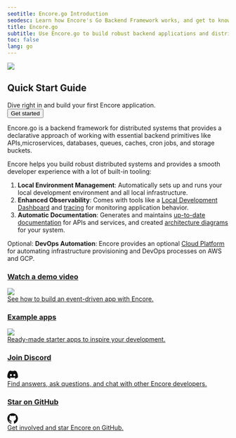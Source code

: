 ```yaml
---
seotitle: Encore.go Introduction
seodesc: Learn how Encore's Go Backend Framework works, and get to know the powerful features that help you build cloud backend applications faster.
title: Encore.go
subtitle: Use Encore.go to build robust backend applications and distributed systems
toc: false
lang: go
---
```


<div className="min-h-72 bg-blue p-8 relative overflow-hidden not-prose">
    <img className="absolute left-[55%] -mt-8 top-0 right-0 bottom-0 noshadow" src="/assets/img/dithered-clouds.png" />
    <div className="w-[75%] lg:w-[75%]">
        <h2 className="text-white lead-medium">Quick Start Guide</h2>
        <div className="body-small text-white mt-2">
            Dive right in and build your first Encore application.
        </div>
        <a href="/docs/go/quick-start">
            <Button className="mt-4" kind="primary" section="black">Get started</Button>
        </a>
    </div>
</div>

Encore.go is a backend framework for distributed systems that provides a declarative approach of working with essential backend primitives like APIs,microservices, databases, queues, caches, cron jobs, and storage buckets.

Encore helps you build robust distributed systems and provides a smooth developer experience with a lot of built-in tooling:

1. **Local Environment Management**: Automatically sets up and runs your local development environment and all local infrastructure.
2. **Enhanced Observability**: Comes with tools like a [Local Development Dashboard](/docs/go/observability/dev-dash) and [tracing](/docs/go/observability/tracing) for monitoring application behavior.
3. **Automatic Documentation**: Generates and maintains [up-to-date documentation](/docs/go/observability/service-catalog) for APIs and services, and created [architecture diagrams](/docs/go/observability/encore-flow) for your system.

Optional: **DevOps Automation**: Encore provides an optional [Cloud Platform](/use-cases/devops-automation) for automating infrastructure provisioning and DevOps processes on AWS and GCP.

<div className="mt-6 grid grid-cols-2 gap-6 mobile:grid-cols-1 not-prose">
    <a className="block group relative no-brandient" target="_blank" href="https://www.youtube.com/watch?v=ipj1HdG4dWA">
        <div className="absolute inset-0 bg-black dark:bg-white -z-10" />
        <div
            className="min-h-full border border-black dark:border-white p-8 mobile:p-4 bg-white dark:bg-black transition-transform duration-100 ease-in-out group-active:-translate-x-2 group-active:-translate-y-2 group-hover:-translate-x-2 group-hover:-translate-y-2">
            <div className="flex items-center justify-between">
                <h3 className="body-small">Watch a demo video</h3>
                <img className="-mt-2 h-16 w-16 noshadow" src="/assets/icons/features/preview-envs.png" />
            </div>
            <div className="mt-2">
                See how to build an event-driven app with Encore.
            </div>
        </div>
    </a>
    <a className="block group relative no-brandient" target="_blank" href="https://github.com/encoredev/examples">
        <div className="absolute inset-0 bg-black dark:bg-white -z-10" />
        <div
            className="min-h-full border border-black dark:border-white p-8 mobile:p-4 bg-white dark:bg-black transition-transform duration-100 ease-in-out group-active:-translate-x-2 group-active:-translate-y-2 group-hover:-translate-x-2 group-hover:-translate-y-2">
            <div className="flex items-center justify-between">
                <h3 className="body-small">Example apps</h3>
                <img className="-mt-2 h-16 w-16 noshadow" src="/assets/icons/features/flow.png" />
            </div>
            <div className="mt-2">
                Ready-made starter apps to inspire your development.
            </div>
        </div>
    </a>
    <a className="block group relative no-brandient" href="/discord">
        <div className="absolute inset-0 bg-black dark:bg-white -z-10" />
        <div
            className="min-h-full border border-black dark:border-white p-8 mobile:p-4 bg-white dark:bg-black transition-transform duration-100 ease-in-out group-active:-translate-x-2 group-active:-translate-y-2 group-hover:-translate-x-2 group-hover:-translate-y-2">
            <div className="flex items-center justify-between">
                <h3 className="body-small">Join Discord</h3>
                <div className="inline-flex w-16 h-16 items-center justify-center">
                    <svg xmlns="http://www.w3.org/2000/svg" width="24" height="24" viewBox="0 -28.5 256 256">
                        <path fill="#111111"
                            d="M216.856339,16.5966031 C200.285002,8.84328665 182.566144,3.2084988 164.041564,0 C161.766523,4.11318106 159.108624,9.64549908 157.276099,14.0464379 C137.583995,11.0849896 118.072967,11.0849896 98.7430163,14.0464379 C96.9108417,9.64549908 94.1925838,4.11318106 91.8971895,0 C73.3526068,3.2084988 55.6133949,8.86399117 39.0420583,16.6376612 C5.61752293,67.146514 -3.4433191,116.400813 1.08711069,164.955721 C23.2560196,181.510915 44.7403634,191.567697 65.8621325,198.148576 C71.0772151,190.971126 75.7283628,183.341335 79.7352139,175.300261 C72.104019,172.400575 64.7949724,168.822202 57.8887866,164.667963 C59.7209612,163.310589 61.5131304,161.891452 63.2445898,160.431257 C105.36741,180.133187 151.134928,180.133187 192.754523,160.431257 C194.506336,161.891452 196.298154,163.310589 198.110326,164.667963 C191.183787,168.842556 183.854737,172.420929 176.223542,175.320965 C180.230393,183.341335 184.861538,190.991831 190.096624,198.16893 C211.238746,191.588051 232.743023,181.531619 254.911949,164.955721 C260.227747,108.668201 245.831087,59.8662432 216.856339,16.5966031 Z M85.4738752,135.09489 C72.8290281,135.09489 62.4592217,123.290155 62.4592217,108.914901 C62.4592217,94.5396472 72.607595,82.7145587 85.4738752,82.7145587 C98.3405064,82.7145587 108.709962,94.5189427 108.488529,108.914901 C108.508531,123.290155 98.3405064,135.09489 85.4738752,135.09489 Z M170.525237,135.09489 C157.88039,135.09489 147.510584,123.290155 147.510584,108.914901 C147.510584,94.5396472 157.658606,82.7145587 170.525237,82.7145587 C183.391518,82.7145587 193.761324,94.5189427 193.539891,108.914901 C193.539891,123.290155 183.391518,135.09489 170.525237,135.09489 Z" />
                    </svg>
                </div>
            </div>
            <div className="mt-2">
                Find answers, ask questions, and chat with other Encore developers.
            </div>
        </div>
    </a>
    <a className="block group relative no-brandient" href="https://github.com/encoredev/encore">
        <div className="absolute inset-0 bg-black dark:bg-white -z-10" />
        <div
            className="min-h-full border border-black dark:border-white p-8 mobile:p-4 bg-white dark:bg-black transition-transform duration-100 ease-in-out group-active:-translate-x-2 group-active:-translate-y-2 group-hover:-translate-x-2 group-hover:-translate-y-2">
            <div className="flex items-center justify-between">
                <h3 className="body-small">Star on GitHub</h3>
                <div className="inline-flex w-16 h-16 items-center justify-center">
                    <svg xmlns="http://www.w3.org/2000/svg" width="24" height="24" viewBox="0 0 16 16" fill="#111111"
                        stroke="none">
                        <path fillRule="evenodd"
                            d="M8 0C3.58 0 0 3.58 0 8c0 3.54 2.29 6.53 5.47 7.59.4.07.55-.17.55-.38 0-.19-.01-.82-.01-1.49-2.01.37-2.53-.49-2.69-.94-.09-.23-.48-.94-.82-1.13-.28-.15-.68-.52-.01-.53.63-.01 1.08.58 1.23.82.72 1.21 1.87.87 2.33.66.07-.52.28-.87.51-1.07-1.78-.2-3.64-.89-3.64-3.95 0-.87.31-1.59.82-2.15-.08-.2-.36-1.02.08-2.12 0 0 .67-.21 2.2.82.64-.18 1.32-.27 2-.27.68 0 1.36.09 2 .27 1.53-1.04 2.2-.82 2.2-.82.44 1.1.16 1.92.08 2.12.51.56.82 1.27.82 2.15 0 3.07-1.87 3.75-3.65 3.95.29.25.54.73.54 1.48 0 1.07-.01 1.93-.01 2.2 0 .21.15.46.55.38A8.013 8.013 0 0016 8c0-4.42-3.58-8-8-8z" />
                    </svg>
                </div>
            </div>
            <div className="mt-2">
                Get involved and star Encore on GitHub.
            </div>
        </div>
    </a>
</div>
